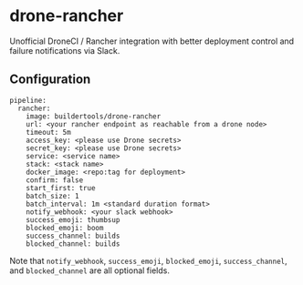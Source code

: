 # drone-rancher

Unofficial DroneCI / Rancher integration with better deployment control and failure notifications via Slack.

## Configuration

````
pipeline:
  rancher:
    image: buildertools/drone-rancher
    url: <your rancher endpoint as reachable from a drone node>
    timeout: 5m
    access_key: <please use Drone secrets>
    secret_key: <please use Drone secrets>
    service: <service name>
    stack: <stack name>
    docker_image: <repo:tag for deployment>
    confirm: false 
    start_first: true
    batch_size: 1
    batch_interval: 1m <standard duration format>
    notify_webhook: <your slack webhook>
    success_emoji: thumbsup
    blocked_emoji: boom
    success_channel: builds
    blocked_channel: builds
````

Note that ````notify_webhook````, ````success_emoji````, ````blocked_emoji````, ````success_channel````, and ````blocked_channel```` are all optional fields.

